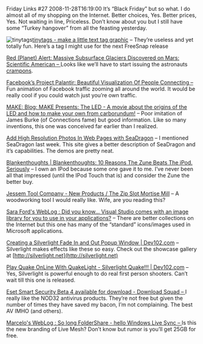Friday Links #27
2008-11-28T16:19:00
It’s “Black Friday” but so what. I do almost all of my shopping on the Internet. Better choices, Yes. Better prices, Yes. Not waiting in line, Priceless. Don’t know about you but I still have some “Turkey hangover” from all the feasting yesterday.

![tinytags](http://az667460.vo.msecnd.net/cdn/images/blog/FridayLinks27_979B/tinytags_thumb.png)[tinytags - make a little text tag graphic](http://wigflip.com/tinytags/) – They’re useless and yet totally fun. Here’s a tag I might use for the next FreeSnap release

[Red (Planet) Alert: Massive Subsurface Glaciers Discovered on Mars: Scientific American – ](http://www.sciam.com/article.cfm?id=red-planet-alert-massive&ec=su_marsglaciers)Looks like we’ll have to start issuing the astronauts [crampons](http://en.wikipedia.org/wiki/Crampons).

[Facebook’s Project Palantir: Beautiful Visualization Of People Connecting – ](http://www.techcrunch.com/2008/11/22/facebooks-project-palantir-beautiful-visualization-of-people-connecting/)Fun animation of Facebook traffic zooming all around the world. It would be really cool if you could watch just you’re own traffic.

[MAKE: Blog: MAKE Presents: The LED - A movie about the origins of the LED and how to make your own from carborundum!](http://blog.makezine.com/archive/2008/11/make_presents_the_led_a_m.html) – Poor imitation of James Burke (of Connections fame) but good information. Like so many inventions, this one was conceived far earlier than I realized.

[Add High Resolution Photos In Web Pages with SeaDragon](http://www.labnol.org/software/add-high-res-images-in-web-pages/5517/) – I mentioned SeaDragon last week. This site gives a better description of SeaDragon and it’s capabilities. The demos are pretty neat.

[Blankenthoughts | Blankenthoughts: 10 Reasons The Zune Beats The iPod. Seriously](http://jeffblankenburg.com/2008/11/10-reasons-zune-beats-ipod-seriously.aspx) – I own an IPod because some one gave it to me. I’ve never been all that impressed (until the IPod Touch that is) and consider the Zune the better buy.

[Jessem Tool Company - New Products / The Zip Slot Mortise Mill](http://www.jessem.com/zipslot.htm) – A woodworking tool I would really like. Wife, are you reading this?

[Sara Ford's WebLog : Did you know… Visual Studio comes with an image library for you to use in your applications?](http://blogs.msdn.com/saraford/archive/2008/11/25/did-you-know-visual-studio-comes-with-an-image-library-for-you-to-use-in-your-applications-363.aspx) – There are better collections on the Internet but this one has many of the “standard” icons/images used in Microsoft applications.

[Creating a Silverlight Fade In and Out Popup Window | Dev102.com](http://www.dev102.com/2008/11/24/creating-a-silverlight-fade-in-and-out-popup-window/) – Silverlight makes effects like these so easy. Check out the showcase gallery at [http://silverlight.net](http://silverlight.net)

[Play Quake OnLine With QuakeLight - Silverlight Quake!!! | Dev102.com](http://www.dev102.com/2008/11/14/play-quake-online-with-quakelight-silverlight-quake/) – Yes, Silverlight is powerful enough to do real first person shooters. Can’t wait till this one is released.

[Eset Smart Security Beta 4 available for download - Download Squad – ](http://www.downloadsquad.com/2008/11/26/eset-smart-security-beta-4-available-for-download/)I really like the NOD32 antivirus products. They’re not free but given the number of times they have saved my bacon, I’m not complaining. The best AV IMHO (and others).

[Marcelo's WebLog : So long FolderShare - hello Windows Live Sync – ](http://blogs.msdn.com/marcelolr/archive/2008/11/25/so-long-foldershare-hello-windows-live-sync.aspx)Is this the new branding of Live Mesh? Don’t know but rumor is you’ll get 25GB for free.
